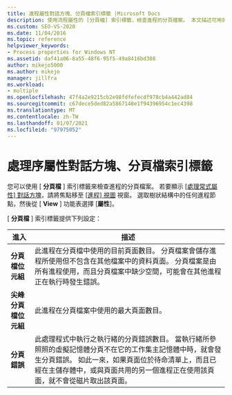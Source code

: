 ```yaml
---
title: 進程屬性對話方塊、分頁檔索引標籤 |Microsoft Docs
description: 使用流程屬性的 [分頁檔] 索引標籤，檢查進程的分頁檔案。 本文描述可用的設定。
ms.custom: SEO-VS-2020
ms.date: 11/04/2016
ms.topic: reference
helpviewer_keywords:
- Process properties for Windows NT
ms.assetid: daf41a06-8a55-48f6-95f5-49a8416bd308
author: mikejo5000
ms.author: mikejo
manager: jillfra
ms.workload:
- multiple
ms.openlocfilehash: 47f4a2e9215cb2e98fdfefecdf978cb4a442ad84
ms.sourcegitcommit: c67dece5ded82a5867148e1f94396954c1ec4398
ms.translationtype: MT
ms.contentlocale: zh-TW
ms.lasthandoff: 01/07/2021
ms.locfileid: "97975052"
---
```

# <a name="page-file-tab-process-properties-dialog-box"></a>處理序屬性對話方塊、分頁檔索引標籤
您可以使用 [ **分頁檔** ] 索引標籤來檢查進程的分頁檔案。 若要顯示 [ [處理常式屬性] 對話方塊](../debugger/process-properties-dialog-box.md)，請將焦點移至 [ [進程] 視圖](../debugger/processes-view.md) 視窗。 選取樹狀結構中的任何進程節點，然後從 [ **View** ] 功能表選擇 [**屬性**]。

 [ **分頁檔** ] 索引標籤提供下列設定：

|進入|描述|
|-----------|-----------------|
|**分頁檔位元組**|此進程在分頁檔中使用的目前頁面數目。 分頁檔案會儲存進程所使用但不包含在其他檔案中的資料頁面。 分頁檔案是由所有進程使用，而且分頁檔案中缺少空間，可能會在其他進程正在執行時發生錯誤。|
|**尖峰分頁檔位元組**|此進程在分頁檔案中使用的最大頁面數目。|
|**分頁錯誤**|此處理程式中執行之執行緒的分頁錯誤數目。 當執行緒所參照照的虛擬記憶體分頁不在它的工作集主記憶體中時，就會發生分頁錯誤。 如此一來，如果頁面位於待命清單上，而且已經在主儲存體中，或與頁面共用的另一個進程正在使用該頁面，就不會從磁片取出該頁面。|